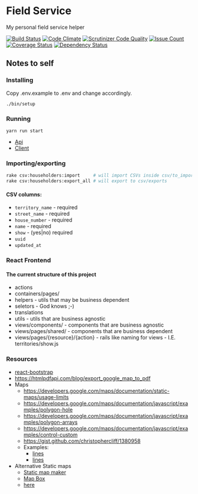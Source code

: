 # Field Service

My personal field service helper

[![Build Status](https://travis-ci.org/mjacobus/field-service.svg?branch=master)](https://travis-ci.org/mjacobus/field-service)
[![Code Climate](https://codeclimate.com/github/mjacobus/field-service/badges/gpa.svg)](https://codeclimate.com/github/mjacobus/field-service)
[![Scrutinizer Code Quality](https://scrutinizer-ci.com/g/mjacobus/field-service/badges/quality-score.png?b=master)](https://scrutinizer-ci.com/g/mjacobus/field-service/?branch=master)
[![Issue Count](https://codeclimate.com/github/mjacobus/field-service/badges/issue_count.svg)](https://codeclimate.com/github/mjacobus/field-service)
[![Coverage Status](https://coveralls.io/repos/github/mjacobus/field-service/badge.svg)](https://coveralls.io/github/mjacobus/field-service)
[![Dependency Status](https://gemnasium.com/badges/github.com/mjacobus/field-service.svg)](https://gemnasium.com/github.com/mjacobus/field-service)

## Notes to self

### Installing

Copy .env.example to .env and change accordingly.

```
./bin/setup
```

### Running

```
yarn run start
```

- [Api](http://localhost:3000)
- [Client](http://localhost:3001)

### Importing/exporting

```bash
rake csv:householders:import     # will import CSVs inside csv/to_import prefixed with householders_
rake csv:householders:export_all # will export to csv/exports
```

#### CSV columns:

- `territory_name` - required
- `street_name` - required
- `house_number` - required
- `name` - required
- `show` - (yes|no) required
- `uuid`
- `updated_at`

### React Frontend

#### The current structure of this project

- actions
- containers/pages/
- helpers - utils that may be business dependent
- seletors - God knows ;-)
- translations
- utils - utils that are business agnostic
- views/components/ - components that are business agnostic
- views/pages/shared/ - components that are business dependent
- views/pages/{resource}/{action} - rails like naming for views - I.E. territories/show.js


### Resources

- [react-bootstrap](https://react-bootstrap.github.io/getting-started.html)
- https://htmlpdfapi.com/blog/export_google_map_to_pdf
- Maps
  - https://developers.google.com/maps/documentation/static-maps/usage-limits
  - https://developers.google.com/maps/documentation/javascript/examples/polygon-hole
  - https://developers.google.com/maps/documentation/javascript/examples/polygon-arrays
  - https://developers.google.com/maps/documentation/javascript/examples/control-custom
  - https://gist.github.com/christophercliff/1380958
  - Examples:
    - [lines](http://maps.google.com/maps/api/staticmap?size=400x400&zoom=13&path=color:0xff0000ff|weight:2|40.737102,-73.990318|40.749825,-73.987963&markers=color%3ablue|label%3aS|40.737102,-73.990318|40.749825,-73.987963&sensor=false)
    - [lines](http://maps.googleapis.com/maps/api/staticmap?center=33.402285,-111.94271500000002&zoom=20&size=600x600&maptype=satellite&sensor=false&path=color%3ared%7Cweight:1%7Cfill%3awhite%7C33.4022475,-111.9426775%7C33.4022475,-111.9427525%7C33.4023225,-111.9427525%7C33.4023225,-111.9426775%7C33.4022475,-111.9426775)
- Alternative Static maps
  - [Static map maker](https://staticmapmaker.com/)
  - [Map Box](https://www.mapbox.com/help/how-static-maps-work/)
  - [here](https://developer.here.com/api-explorer/rest/map-image/map-image-width-height)
